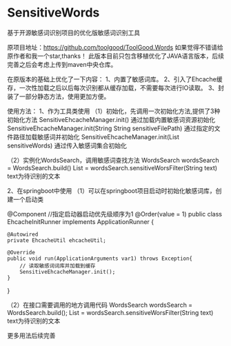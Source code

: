 # SensitiveWords
基于开源敏感词识别项目的优化版敏感词识别工具

原项目地址：https://github.com/toolgood/ToolGood.Words  如果觉得不错请给原作者和我一个star,thanks！
此版本目前只包含移植优化了JAVA语言版本，后续完善之后会考虑上传到maven中央仓库。

在原版本的基础上优化了一下内容：
1、内置了敏感词库。
2、引入了Ehcache缓存，一次性加载之后以后每次识别都从缓存加载，不需要每次进行IO读取。
3、封装了一部分静态方法，使用更加方便。

使用方法：
1、作为工具类使用
（1）初始化，先调用一次初始化方法,提供了3种初始化方法
     SensitiveEhcacheManager.init() 通过加载内置敏感词资源初始化
     SensitiveEhcacheManager.init(String String sensitiveFilePath) 通过指定的文件路径加载敏感词并初始化
     SensitiveEhcacheManager.init(List<String> sensitiveWords) 通过传入敏感词集合初始化
  
（2）实例化WordsSearch，调用敏感词查找方法
     WordsSearch wordsSearch = WordsSearch.build()
     List<WordsSearchResult> = wordsSearch.sensitiveWorsFilter(String text) text为待识别的文本
  
2、在springboot中使用
（1）可以在springboot项目启动时初始化敏感词库，创建一个启动类

@Component
//指定启动器启动优先级顺序为1
@Order(value = 1)
public class EhcacheInitRunner implements ApplicationRunner {

    @Autowired
    private EhcacheUtil ehcacheUtil;

    @Override
    public void run(ApplicationArguments var1) throws Exception{
        // 读取敏感词词库并加载到缓存
        SensitiveEhcacheManager.init();
    }
}

（2）在接口需要调用的地方调用代码
    WordsSearch wordsSearch = WordsSearch.build();
    List<WordsSearchResult> = wordsSearch.sensitiveWorsFilter(String text) text为待识别的文本
  
更多用法后续完善
